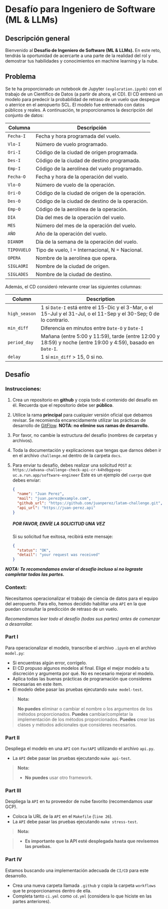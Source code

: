 # Desafío para Ingeniero de Software (ML & LLMs)

## Descripción general

Bienvenido al **Desafío de Ingeniero de Software (ML & LLMs).** En este reto, tendrás la oportunidad de acercarte a una parte de la realidad del rol y demostrar tus habilidades y conocimientos en machine learning y la nube.
## Problema

Se te ha proporcionado un notebook de Jupyter `(exploration.ipynb)` con el trabajo de un Científico de Datos (a partir de ahora, el CD). El CD entrenó un modelo para predecir la probabilidad de retraso de un vuelo que despegue o aterrice en el aeropuerto SCL. El modelo fue entrenado con datos públicos y reales. A continuación, te proporcionamos la descripción del conjunto de datos:

|Columna|Descripción|
|-----|-----------|
|`Fecha-I`|Fecha y hora programada del vuelo.|
|`Vlo-I`|Número de vuelo programado.|
|`Ori-I`|Código de la ciudad de origen programada.|
|`Des-I`|Código de la ciudad de destino programada.|
|`Emp-I`|Código de la aerolínea del vuelo programado.|
|`Fecha-O`|Fecha y hora de la operación del vuelo.|
|`Vlo-O`|Número de vuelo de la operación.|
|`Ori-O`|Código de la ciudad de origen de la operación.|
|`Des-O`|Código de la ciudad de destino de la operación.|
|`Emp-O`|Código de la aerolínea de la operación.|
|`DIA`|	Día del mes de la operación del vuelo.|
|`MES`|Número del mes de la operación del vuelo.|
|`AÑO`|Año de la operación del vuelo.|
|`DIANOM`|Día de la semana de la operación del vuelo.|
|`TIPOVUELO`|Tipo de vuelo, I = Internacional, N = Nacional.|
|`OPERA`|Nombre de la aerolínea que opera.|
|`SIGLAORI`|Nombre de la ciudad de origen.|
|`SIGLADES`|Nombre de la ciudad de destino.|

Además, el CD consideró relevante crear las siguientes columnas:

|Column| Description                                                                                                        |
|-----|--------------------------------------------------------------------------------------------------------------------|
|`high_season`| 1 si `Date-I` está entre el 15-Dic y el 3-Mar, o el 15-Jul y el 31-Jul, o el 11-Sep y el 30-Sep; 0 de lo contrario. |
|`min_diff`| 	Diferencia en minutos entre `Date-O` y `Date-I`                                                                   |
|`period_day`| Mañana (entre 5:00 y 11:59), tarde (entre 12:00 y 18:59) y noche (entre 19:00 y 4:59), basado en  `Date-I`.        |
|`delay`| 1 si `min_diff` > 15, 0 si no.                                                                                     |

## Desafío

### Instrucciones:

1. Crea un repositorio en **github** y copia todo el contenido del desafío en él. Recuerda que el repositorio debe ser **público**.

2. Utilice la rama **principal** para cualquier versión oficial que debamos revisar. Se recomienda encarecidamente utilizar las prácticas de desarrollo de [GitFlow](https://www.atlassian.com/git/tutorials/comparing-workflows/gitflow-workflow). **NOTA: no elimine sus ramas de desarrollo.**

3. Por favor, no cambie la estructura del desafío (nombres de carpetas y archivos).

4. Toda la documentación y explicaciones que tengas que darnos deben ir en el archivo `challenge.md` dentro de la carpeta `docs`.

5. Para enviar tu desafío, debes realizar una solicitud `POST` a:
    `https://advana-challenge-check-api-cr-k4hdbggvoq-uc.a.run.app/software-engineer`
    Este es un ejemplo del `cuerpo` que debes enviar:
    ```json
    {
      "name": "Juan Perez",
      "mail": "juan.perez@example.com",
      "github_url": "https://github.com/juanperez/latam-challenge.git",
      "api_url": "https://juan-perez.api"
    }
    ```
    ##### ***POR FAVOR, ENVÍE LA SOLICITUD UNA VEZ***

    Si su solicitud fue exitosa, recibirá este mensaje:
    ```json
    {
      "status": "OK",
      "detail": "your request was received"
    }
    ```


***NOTA: Te recomendamos enviar el desafío incluso si no lograste completar todas las partes.***

### Context:

Necesitamos operacionalizar el trabajo de ciencia de datos para el equipo del aeropuerto. Para ello, hemos decidido habilitar una `API` en la que puedan consultar la predicción de retraso de un vuelo.

*Recomendamos leer todo el desafío (todas sus partes) antes de comenzar a desarrollar.*

### Part I

Para operacionalizar el modelo, transcribe el archivo `.ipynb` en el archivo `model.py`:

- Si encuentras algún error, corrígelo.
- El CD propuso algunos modelos al final. Elige el mejor modelo a tu discreción y argumenta por qué. No es necesario mejorar el modelo.
- Aplica todas las buenas prácticas de programación que consideres necesarias en este ítem.
- El modelo debe pasar las pruebas ejecutando `make model-test`.

>**Nota:**

>**No puedes** eliminar o cambiar el nombre o los argumentos de los métodos proporcionados.
>**Puedes** cambiar/completar la implementación de los métodos proporcionados.
>**Puedes** crear las clases y métodos adicionales que consideres necesarios.

### Part II

Despliega el modelo en una `API` con `FastAPI` utilizando el archivo `api.py`.

- La `API` debe pasar las pruebas ejecutando `make api-test`.
> **Nota:**
> - **No puedes** usar otro framework.

### Part III

Despliega la `API` en tu proveedor de nube favorito (recomendamos usar GCP).

- Coloca la URL de la `API` en el `Makefile` (`line 26`).
- La `API` debe pasar las pruebas ejecutando `make stress-test`.

> **Nota:**

> - **Es importante que la API esté desplegada hasta que revisemos las pruebas.**

### Part IV

Estamos buscando una implementación adecuada de `CI/CD` para este desarrollo.

- Crea una nueva carpeta llamada `.github` y copia la carpeta `workflows` que te proporcionamos dentro de ella.
- Completa tanto `ci.yml` como `cd.yml` (considera lo que hiciste en las partes anteriores).